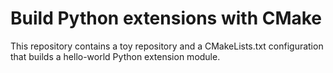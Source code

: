 # Build Python extensions with CMake

This repository contains a toy repository and a CMakeLists.txt configuration that builds a hello-world Python extension module.